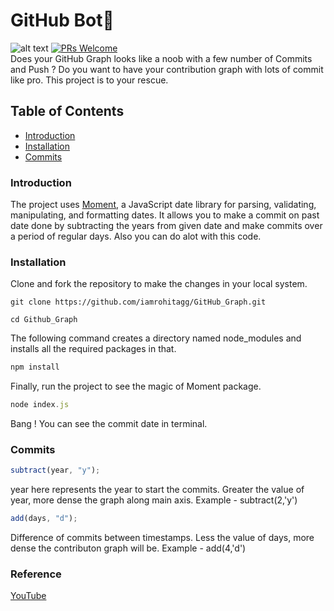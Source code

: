 # GitHub Bot🚀
![alt text](https://img.shields.io/npm/v/moment.svg?style=flat "moment")
[![PRs Welcome](https://img.shields.io/badge/PRs-welcome-brightgreen.svg?style=flat-square)](http://makeapullrequest.com)<br>
Does your GitHub Graph looks like a noob with a few number of Commits and Push ? Do you want to have your contribution graph with lots of commit like pro. This project is to your rescue.

## Table of Contents
- [Introduction](#introduction)
- [Installation](#installation)
- [Commits](#frequency)
 
### Introduction
The project uses [Moment](https://www.npmjs.com/package/moment), a JavaScript date library for parsing, validating, manipulating, and formatting dates. It allows you to make a commit on past date done by subtracting the years from given date and make commits over a period of regular days. Also you can do alot with this code.

### Installation
Clone and fork the repository to make the changes in your local system.

```git-bash
git clone https://github.com/iamrohitagg/GitHub_Graph.git

cd Github_Graph
```

The following command creates a directory named node_modules and installs all the required packages in that.

```js
npm install
```

Finally, run the project to see the magic of Moment package.

```javascript
node index.js
```
Bang !
You can see the commit date in terminal.

### Commits

```javascript
subtract(year, "y");
```
year here represents the year to start the commits. Greater the value of year, more dense the graph along main axis. Example - subtract(2,'y')

```javascript
add(days, "d");
```

Difference of commits between timestamps. Less the value of days, more dense the contributon graph will be. Example - add(4,'d')
### Reference
[YouTube](https://www.youtube.com/watch?v=2q--gA97caM)
 
